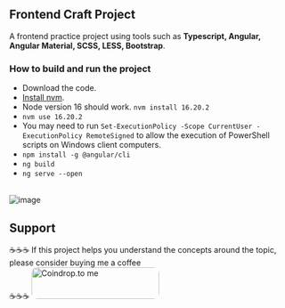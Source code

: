 <h2>Frontend Craft Project</h2>
A frontend practice project using tools such as <b>Typescript, Angular, Angular Material, SCSS, LESS, Bootstrap</b>.

<h3>How to build and run the project</h3>

- Download the code.
- [Install nvm](https://www.freecodecamp.org/news/node-version-manager-nvm-install-guide/).
- Node version 16 should work. `nvm install 16.20.2`
- `nvm use 16.20.2`
- You may need to run `Set-ExecutionPolicy -Scope CurrentUser -ExecutionPolicy RemoteSigned` to allow the execution of PowerShell scripts on Windows client computers.
- `npm install -g @angular/cli`
- `ng build`
- `ng serve --open`
</br></br>

![image](https://github.com/MehediEhteshum/Craft-Project/assets/65057419/0ee1d70d-d3f3-417e-b1d3-4ddfc337b89d)

<h2>Support</h2>

☕☕☕ If this project helps you understand the concepts around the topic, please consider buying me a coffee
<br>
☕☕☕
<a href="https://coindrop.to/mehedi_ehteshum" target="_blank"><img src="https://coindrop.to/embed-button.png" style="border-radius: 10px; height: 57px !important;width: 229px !important;" alt="Coindrop.to me"></img></a>
